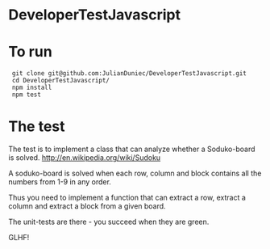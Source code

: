 DeveloperTestJavascript
=======================

# To run
`````````
 git clone git@github.com:JulianDuniec/DeveloperTestJavascript.git
 cd DeveloperTestJavascript/
 npm install
 npm test
 `````````
 
# The test

The test is to implement a class that can analyze whether a Soduko-board is solved. http://en.wikipedia.org/wiki/Sudoku  

A soduko-board is solved when each row, column and block contains all the numbers from 1-9 in any order.  

Thus you need to implement a function that can extract a row, extract a column and extract a block from a given board.  

The unit-tests are there - you succeed when they are green.  

GLHF!
